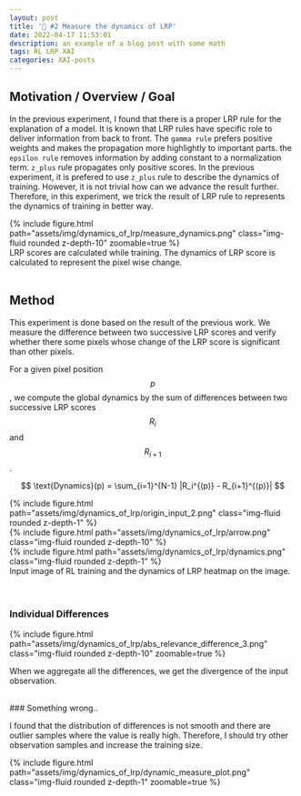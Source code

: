 ```yaml
---
layout: post
title: '🎯 #2 Measure the dynamics of LRP'
date: 2022-04-17 11:53:01
description: an example of a blog post with some math
tags: RL LRP XAI
categories: XAI-posts
---
```


## Motivation / Overview / Goal

In the previous experiment, I found that there is a proper LRP rule for the explanation of a model. It is known  that LRP rules have specific role to deliver information from back to front. The `gamma rule` prefers positive weights and makes the propagation more highlightly to important parts. the `epsilon rule` removes information by adding constant to a normalization term. `z_plus` rule propagates only positive scores. In the previous experiment, it is prefered to use `z_plus` rule to describe the dynamics of training. However, it is not trivial how can we advance the result further. Therefore, in this experiment, we trick the result of LRP rule to represents the dynamics of training in better way. 

<div class="row mt-3">
    <div class="col-sm mt-3 mt-md-0">
        {% include figure.html path="assets/img/dynamics_of_lrp/measure_dynamics.png" class="img-fluid rounded z-depth-10" zoomable=true %}
    </div>
</div>

<div class="caption">
    LRP scores are calculated while training. The dynamics of LRP score is calculated to represent the pixel wise change. 
</div>


<br>

## Method

This experiment is done based on the result of the previous work. We measure the difference between two successive LRP scores and verify whether there some pixels whose change of the LRP score is significant than other pixels. 

For a given pixel position $$p$$, we compute the global dynamics by the sum of differences between two successive LRP scores $$R_i $$ and $$R_{i+1}$$. 

$$
\text{Dynamics}(p) = \sum_{i=1}^{N-1} |R_i^{(p)} - R_{i+1}^{(p)}| 
$$





<div class="row justify-content-sm-center">
    <div class="col-sm-3 mt-md-0">
        {% include figure.html path="assets/img/dynamics_of_lrp/origin_input_2.png" class="img-fluid rounded z-depth-1" %}
        </div>
    <div class="col-sm-0 mt-md-0">
        {% include figure.html path="assets/img/dynamics_of_lrp/arrow.png" class="img-fluid rounded z-depth-10"  %}
        </div>
    <div class="col-sm-6 mt-md-0">
    {% include figure.html path="assets/img/dynamics_of_lrp/dynamics.png" class="img-fluid rounded z-depth-1"  %}
    </div>
</div>

<div class="caption">
    Input image of RL training and the dynamics of LRP heatmap on the image. 
</div>

<br/>
<br/>

### Individual Differences 




<div class="row mt-3">
    <div class="col-sm mt-3 mt-md-0">
        {% include figure.html path="assets/img/dynamics_of_lrp/abs_relevance_difference_3.png" class="img-fluid rounded z-depth-10" zoomable=true %}
    </div>
</div>


When we aggregate all the differences, we get the divergence of the input observation. 





<br/>
### Something wrong..

I found that the distribution of differences is not smooth and there are outlier samples where the value is really high. Therefore, I should try other observation samples and increase the training size. 


<div class="row justify-content-sm-center">
<div class="col-sm-15 mt-md-0">
    {% include figure.html path="assets/img/dynamics_of_lrp/dynamic_measure_plot.png" class="img-fluid rounded z-depth-1" zoomable=true  %}
</div>
</div>